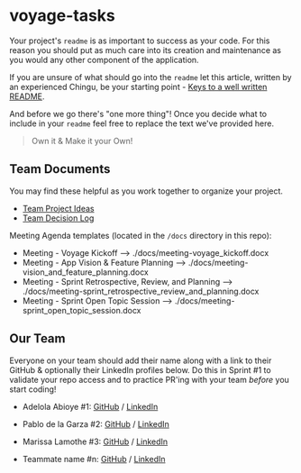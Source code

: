 # voyage-tasks

Your project's `readme` is as important to success as your code. For 
this reason you should put as much care into its creation and maintenance
as you would any other component of the application.

If you are unsure of what should go into the `readme` let this article,
written by an experienced Chingu, be your starting point - 
[Keys to a well written README](https://tinyurl.com/yk3wubft).

And before we go there's "one more thing"! Once you decide what to include
in your `readme` feel free to replace the text we've provided here.

> Own it & Make it your Own!

## Team Documents

You may find these helpful as you work together to organize your project.

- [Team Project Ideas](./docs/team_project_ideas.md)
- [Team Decision Log](./docs/team_decision_log.md)

Meeting Agenda templates (located in the `/docs` directory in this repo):

- Meeting - Voyage Kickoff --> ./docs/meeting-voyage_kickoff.docx
- Meeting - App Vision & Feature Planning --> ./docs/meeting-vision_and_feature_planning.docx
- Meeting - Sprint Retrospective, Review, and Planning --> ./docs/meeting-sprint_retrospective_review_and_planning.docx
- Meeting - Sprint Open Topic Session --> ./docs/meeting-sprint_open_topic_session.docx

## Our Team

Everyone on your team should add their name along with a link to their GitHub
& optionally their LinkedIn profiles below. Do this in Sprint #1 to validate
your repo access and to practice PR'ing with your team *before* you start
coding!

- Adelola Abioye #1: [GitHub](https://github.com/Adel-abio) / [LinkedIn](https://linkedin.com/in/adelola-abioye/)
- Pablo de la Garza #2: [GitHub](https://github.com/pdv88) / [LinkedIn](https://www.linkedin.com/in/pablo-de-la-garza/)
- Marissa Lamothe #3: [GitHub](https://github.com/msrissaxox) / [LinkedIn](https://www.linkedin.com/in/marissalamothe/)
   
- Teammate name #n: [GitHub](https://github.com/ghaccountname) / [LinkedIn](https://linkedin.com/in/liaccountname)
